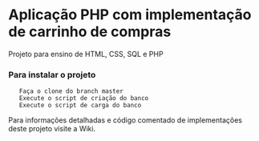 # Aplicação PHP com implementação de carrinho de compras

Projeto para ensino de HTML, CSS, SQL e PHP

### Para instalar o projeto
```
   Faça o clone do branch master
   Execute o script de criação do banco
   Execute o script de carga do banco
```

Para informações detalhadas e código comentado de implementações deste projeto visite a Wiki.
